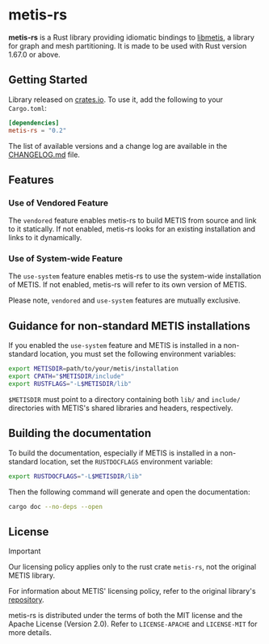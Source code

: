 # metis-rs

**metis-rs** is a Rust library providing idiomatic bindings to [libmetis][METIS], a library for graph and mesh
partitioning. It is made to be used with Rust version 1.67.0 or above.

## Getting Started

Library released on [crates.io](https://crates.io/crates/metis-rs). To use it, add the following to your `Cargo.toml`:

```toml
[dependencies]
metis-rs = "0.2"
```

The list of available versions and a change log are available in the [CHANGELOG.md](CHANGELOG.md) file.

## Features

### Use of Vendored Feature

The `vendored` feature enables metis-rs to build METIS from source and link to it statically. If not enabled, metis-rs
looks for an existing installation and links to it dynamically.

### Use of System-wide Feature

The `use-system` feature enables metis-rs to use the system-wide installation of METIS. If not enabled, metis-rs will
refer to its own version of METIS.

Please note, `vendored` and `use-system` features are mutually exclusive.

## Guidance for non-standard METIS installations

If you enabled the `use-system` feature and METIS is installed in a non-standard location, you must set the following
environment variables:
```bash
export METISDIR=path/to/your/metis/installation
export CPATH="$METISDIR/include"
export RUSTFLAGS="-L$METISDIR/lib"
```

`$METISDIR` must point to a directory containing both `lib/` and `include/` directories with METIS's shared libraries and headers, respectively.

## Building the documentation

To build the documentation, especially if METIS is installed in a non-standard location, set the `RUSTDOCFLAGS` environment variable:

```bash
export RUSTDOCFLAGS="-L$METISDIR/lib"
```
Then the following command will generate and open the documentation:
```bash
cargo doc --no-deps --open
```

## License

> [!IMPORTANT]
> Our licensing policy applies only to the rust crate `metis-rs`, not the original METIS library.
>
> For information about METIS' licensing policy, refer to the original library's [repository][METIS_GH].

metis-rs is distributed under the terms of both the MIT license and the Apache License (Version 2.0). Refer to `LICENSE-APACHE` and `LICENSE-MIT` for more details.


[METIS]: http://glaros.dtc.umn.edu/gkhome/metis/metis/overview
[METIS_GH]: https://github.com/KarypisLab/METIS